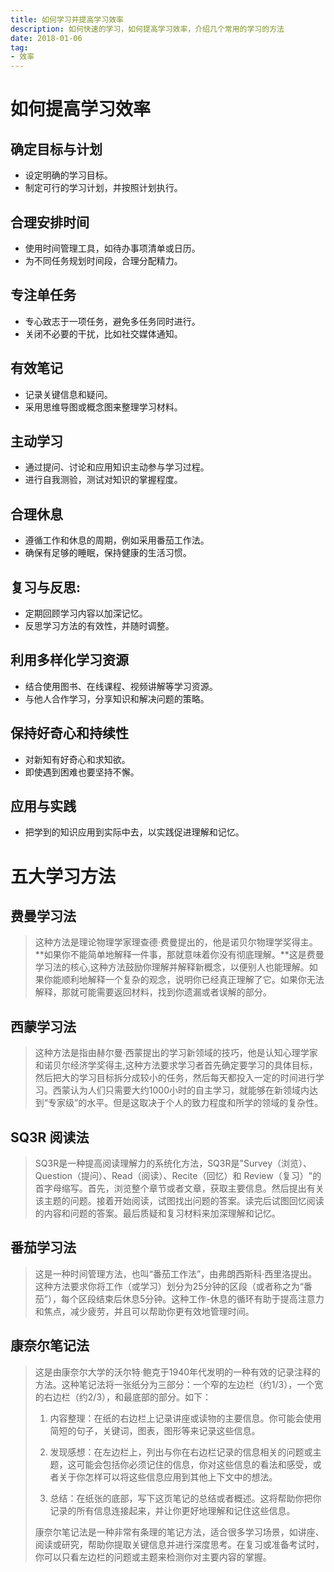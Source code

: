 ```yaml
---
title: 如何学习并提高学习效率
description: 如何快速的学习，如何提高学习效率，介绍几个常用的学习的方法
date: 2018-01-06
tag:
- 效率
---
```


# 如何提高学习效率

## 确定目标与计划

- 设定明确的学习目标。
- 制定可行的学习计划，并按照计划执行。

## 合理安排时间

- 使用时间管理工具，如待办事项清单或日历。
- 为不同任务规划时间段，合理分配精力。

## 专注单任务

- 专心致志于一项任务，避免多任务同时进行。
- 关闭不必要的干扰，比如社交媒体通知。

## 有效笔记

- 记录关键信息和疑问。
- 采用思维导图或概念图来整理学习材料。

## 主动学习

- 通过提问、讨论和应用知识主动参与学习过程。
- 进行自我测验，测试对知识的掌握程度。

## 合理休息

- 遵循工作和休息的周期，例如采用番茄工作法。
- 确保有足够的睡眠，保持健康的生活习惯。

## 复习与反思:

- 定期回顾学习内容以加深记忆。
- 反思学习方法的有效性，并随时调整。

## 利用多样化学习资源

- 结合使用图书、在线课程、视频讲解等学习资源。
- 与他人合作学习，分享知识和解决问题的策略。

## 保持好奇心和持续性

- 对新知有好奇心和求知欲。
- 即使遇到困难也要坚持不懈。

## 应用与实践

- 把学到的知识应用到实际中去，以实践促进理解和记忆。

# 五大学习方法

## 费曼学习法

> 这种方法是理论物理学家理查德·费曼提出的，他是诺贝尔物理学奖得主。**如果你不能简单地解释一件事，那就意味着你没有彻底理解。**这是费曼学习法的核心,这种方法鼓励你理解并解释新概念，以便别人也能理解。如果你能顺利地解释一个复杂的观念，说明你已经真正理解了它。如果你无法解释，那就可能需要返回材料，找到你遗漏或者误解的部分。

## 西蒙学习法

> 这种方法是指由赫尔曼·西蒙提出的学习新领域的技巧，他是认知心理学家和诺贝尔经济学奖得主,这种方法要求学习者首先确定要学习的具体目标，然后把大的学习目标拆分成较小的任务，然后每天都投入一定的时间进行学习。西蒙认为人们只需要大约1000小时的自主学习，就能够在新领域内达到“专家级”的水平。但是这取决于个人的致力程度和所学的领域的复杂性。

## SQ3R 阅读法

> SQ3R是一种提高阅读理解力的系统化方法，SQ3R是"Survey（浏览）、Question（提问）、Read（阅读）、Recite（回忆）和 Review（复习）"的首字母缩写。首先，浏览整个章节或者文章，获取主要信息。然后提出有关该主题的问题。接着开始阅读，试图找出问题的答案。读完后试图回忆阅读的内容和问题的答案。最后质疑和复习材料来加深理解和记忆。

## 番茄学习法

> 这是一种时间管理方法，也叫“番茄工作法”，由弗朗西斯科·西里洛提出。这种方法要求你将工作（或学习）划分为25分钟的区段（或者称之为“番茄”），每个区段结束后休息5分钟。这种工作-休息的循环有助于提高注意力和焦点，减少疲劳，并且可以帮助你更有效地管理时间。

## 康奈尔笔记法

> 这是由康奈尔大学的沃尔特·鲍克于1940年代发明的一种有效的记录注释的方法。这种笔记法将一张纸分为三部分：一个窄的左边栏（约1/3），一个宽的右边栏（约2/3），和最底部的部分。如下：
>
> 1. 内容整理：在纸的右边栏上记录讲座或读物的主要信息。你可能会使用简短的句子，关键词，图表，图形等来记录这些信息。
>
> 2. 发现感想：在左边栏上，列出与你在右边栏记录的信息相关的问题或主题，这可能会包括你必须记住的信息，你对这些信息的看法和感受，或者关于你怎样可以将这些信息应用到其他上下文中的想法。
>
> 3. 总结：在纸张的底部，写下这页笔记的总结或者概述。这将帮助你把你记录的所有信息连接起来，并让你更好地理解和记住这些信息。
>
> 康奈尔笔记法是一种非常有条理的笔记方法，适合很多学习场景，如讲座、阅读或研究，帮助你提取关键信息并进行深度思考。在复习或准备考试时，你可以只看左边栏的问题或主题来检测你对主要内容的掌握。

